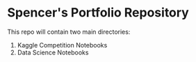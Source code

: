 # Spencer's Portfolio Repository
This repo will contain two main directories:<br>
  1. Kaggle Competition Notebooks
  2. Data Science Notebooks
